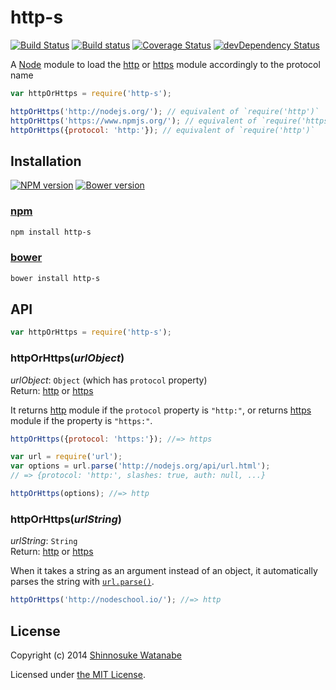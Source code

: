 # http-s 

[![Build Status](https://travis-ci.org/shinnn/node-http-s.svg?branch=master)](https://travis-ci.org/shinnn/node-http-s)
[![Build status](https://ci.appveyor.com/api/projects/status/ygrt2hgh5iba4jtt?svg=true)](https://ci.appveyor.com/project/ShinnosukeWatanabe/node-http-s)
[![Coverage Status](https://img.shields.io/coveralls/shinnn/node-http-s.svg?style=flat)](https://coveralls.io/r/shinnn/node-http-s)
[![devDependency Status](https://david-dm.org/shinnn/node-http-s/dev-status.svg)](https://david-dm.org/shinnn/node-http-s#info=devDependencies)

A [Node](http://nodejs.org/) module to load the [http][http] or [https][https] module accordingly to the protocol name

```javascript
var httpOrHttps = require('http-s');

httpOrHttps('http://nodejs.org/'); // equivalent of `require('http')`
httpOrHttps('https://www.npmjs.org/'); // equivalent of `require('https')`
httpOrHttps({protocol: 'http:'}); // equivalent of `require('http')`
```

## Installation

[![NPM version](https://img.shields.io/npm/v/http-s.svg?style=flat)](https://www.npmjs.com/package/http-s)
[![Bower version](https://img.shields.io/bower/v/http-s.svg?style=flat)](https://github.com/shinnn/node-http-s/releases)

### [npm](https://www.npmjs.com/)

```sh
npm install http-s
```

### [bower](http://bower.io/)

```sh
bower install http-s
```

## API

```javascript
var httpOrHttps = require('http-s');
```

### httpOrHttps(*urlObject*)

*urlObject*: `Object` (which has `protocol` property)  
Return: [http][http] or [https][https]

It returns [http][http] module if the `protocol` property is `"http:"`, or returns [https][https] module if the property is `"https:"`.

```javascript
httpOrHttps({protocol: 'https:'}); //=> https

var url = require('url');
var options = url.parse('http://nodejs.org/api/url.html');
// => {protocol: 'http:', slashes: true, auth: null, ...}

httpOrHttps(options); //=> http
```

### httpOrHttps(*urlString*)

*urlString*: `String`  
Return: [http][http] or [https][https]

When it takes a string as an argument instead of an object, it automatically parses the string with [`url.parse()`](http://nodejs.org/api/url.html#url_url_parse_urlstr_parsequerystring_slashesdenotehost).

```javascript
httpOrHttps('http://nodeschool.io/'); //=> http
```

## License

Copyright (c) 2014 [Shinnosuke Watanabe](https://github.com/shinnn)

Licensed under [the MIT License](./LICENSE).

[http]: http://nodejs.org/api/http.html#http_http
[https]: http://nodejs.org/api/https.html#https_https
